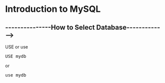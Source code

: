 # Introduction to MySQL
## ---------------How to Select Database------------->
USE <Dbname> or use <Dbname>
<pre>
USE mydb 
</pre>
or
<pre>
use mydb
</pre>